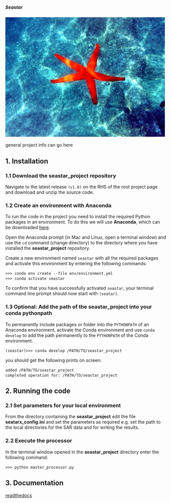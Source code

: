##### Seastar

<p align="left">
  <img src="/docs/images/seastar_img3.jpg" width="500">
</p>

general project info can go here


## 1. Installation

### 1.1 Download the **seastar_project** repository

Navigate to the latest release `(v1.0)` on the RHS of the root project page and download and unzip the source code.


### 1.2 Create an environment with Anaconda

To run the code in the project you need to install the required Python packages in an environment. To do this we will use **Anaconda**, which can be downloaded [here](https://www.anaconda.com/download/).

Open the Anaconda prompt (in Mac and Linux, open a terminal window) and use the `cd` command (change directory) to the directory where you have installed the **seastar_project** repository.

Create a new environment named `seastar` with all the required packages and activate this environment by entering the following commands:

```
>>> conda env create --file env/environment.yml
>>> conda activate seastar
```

To confirm that you have successfully activated `seastar`, your terminal command line prompt should now start with `(seatar)`.

### 1.3 Optional: Add the path of the seastar_project into your conda pythonpath
To permanently include packages or folder into the `PYTHONPATH` of an Anaconda 
environment, activate the Conda environment and use `conda develop` to add the 
path permanently to the `PYTHONPATH` of the Conda environment.
```
(seastar)>>> conda develop /PATH/TO/seastar_project
```
you should get the following prints on screen:
```
added /PATH/TO/seastar_project
completed operation for: /PATH/TO/seastar_project
```

## 2. Running the code

### 2.1 Set parameters for your local environment

From the directory containing the **seastar_project** edit the file **seatarx_config.ini** and set the parameters as required e.g. set the path to the  local directories for the SAR data and for writing the results.

### 2.2 Execute the processor

In the terminal window opened in the **seastar_project** directory enter the following command:

```
>>> python master_processor.py
```

## 3. Documentation

[readthedocs](https://seastar-project.readthedocs.io/en/latest/)
